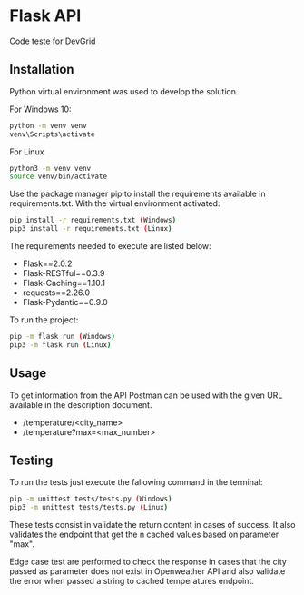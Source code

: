# Flask API

Code teste for DevGrid

## Installation

Python virtual environment was used to develop the solution. 

For Windows 10:

```bash
python -m venv venv
venv\Scripts\activate
```

For Linux

```bash
python3 -m venv venv
source venv/bin/activate
```

Use the package manager pip to install the requirements available in requirements.txt. With the virtual environment activated:

```bash
pip install -r requirements.txt (Windows)
pip3 install -r requirements.txt (Linux)
```

The requirements needed to execute are listed below:

- Flask==2.0.2
- Flask-RESTful==0.3.9
- Flask-Caching==1.10.1
- requests==2.26.0
- Flask-Pydantic==0.9.0

To run the project:

```bash
pip -m flask run (Windows)
pip3 -m flask run (Linux)
```

## Usage

To get information from the API Postman can be used with the given URL available in the description document.

- /temperature/<city_name>
- /temperature?max=<max_number>

## Testing
To run the tests just execute the fallowing command in the terminal:

```bash
pip -m unittest tests/tests.py (Windows)
pip3 -m unittest tests/tests.py (Linux)
```

These tests consist in validate the return content in cases of success. It also validates the endpoint that get the n cached values based on parameter "max".

Edge case test are performed to check the response in cases that the city passed as parameter does not exist in Openweather API and also validate the error when passed a string to cached temperatures endpoint.
